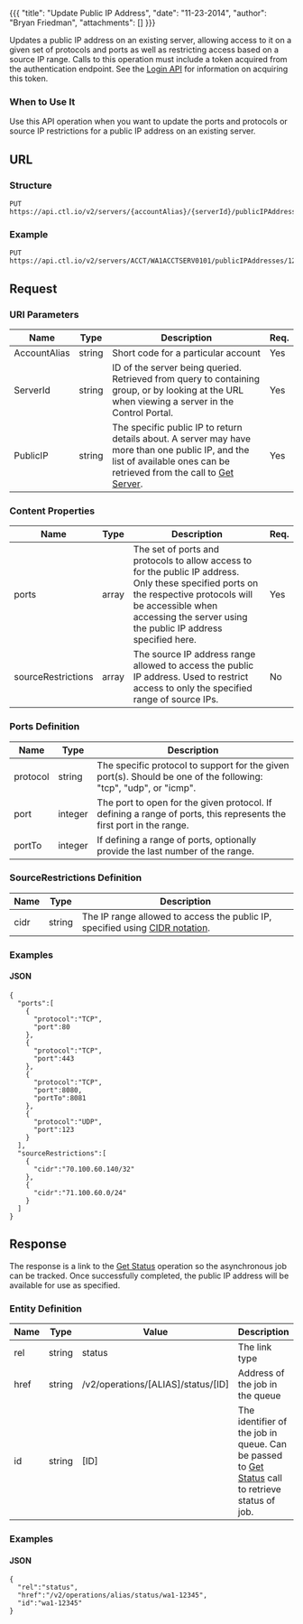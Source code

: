 {{{
  "title": "Update Public IP Address",
  "date": "11-23-2014",
  "author": "Bryan Friedman",
  "attachments": []
}}}

Updates a public IP address on an existing server, allowing access to it on a given set of protocols and ports as well as restricting access based on a source IP range. Calls to this operation must include a token acquired from the authentication endpoint. See the [Login API](../Authentication/login.md) for information on acquiring this token.

### When to Use It

Use this API operation when you want to update the ports and protocols or source IP restrictions for a public IP address on an existing server.

## URL

### Structure

    PUT https://api.ctl.io/v2/servers/{accountAlias}/{serverId}/publicIPAddresses/{publicIP}

### Example

    PUT https://api.ctl.io/v2/servers/ACCT/WA1ACCTSERV0101/publicIPAddresses/12.34.56.789

## Request

### URI Parameters

|Name|Type|Description|Req.|
|---|---|---|---|
|AccountAlias|string|Short code for a particular account|Yes|
|ServerId|string|ID of the server being queried. Retrieved from query to containing group, or by looking at the URL when viewing a server in the Control Portal.|Yes|
|PublicIP|string|The specific public IP to return details about. A server may have more than one public IP, and the list of available ones can be retrieved from the call to [Get Server](../Servers/get-server.md).|Yes|

### Content Properties

| Name | Type | Description | Req. |
| --- | --- | --- | --- |
| ports | array | The set of ports and protocols to allow access to for the public IP address. Only these specified ports on the respective protocols will be accessible when accessing the server using the public IP address specified here. | Yes |
| sourceRestrictions | array | The source IP address range allowed to access the public IP address. Used to restrict access to only the specified range of source IPs. | No |

### Ports Definition

| Name | Type | Description |
| --- | --- | --- |
| protocol | string | The specific protocol to support for the given port(s). Should be one of the following: "tcp", "udp", or "icmp". |
| port | integer | The port to open for the given protocol. If defining a range of ports, this represents the first port in the range. |
| portTo | integer | If defining a range of ports, optionally provide the last number of the range. |

### SourceRestrictions Definition

| Name | Type | Description |
| --- | --- | --- |
| cidr | string | The IP range allowed to access the public IP, specified using [CIDR notation](http://en.wikipedia.org/wiki/Classless_Inter-Domain_Routing). |

### Examples

#### JSON

    {
      "ports":[
        {
          "protocol":"TCP",
          "port":80
        },
        {
          "protocol":"TCP",
          "port":443
        },
        {
          "protocol":"TCP",
          "port":8080,
          "portTo":8081
        },
        {
          "protocol":"UDP",
          "port":123
        }
      ],
      "sourceRestrictions":[
        {
          "cidr":"70.100.60.140/32"
        },
        {
          "cidr":"71.100.60.0/24"
        }
      ]
    }

## Response

The response is a link to the [Get Status](../Queue/get-status.md) operation so the asynchronous job can be tracked. Once successfully completed, the public IP address will be available for use as specified.

### Entity Definition

| Name | Type | Value | Description |
| --- | --- | --- | --- |
| rel | string | status | The link type |
| href | string | /v2/operations/[ALIAS]/status/[ID] | Address of the job in the queue |
| id | string | [ID] | The identifier of the job in queue. Can be passed to [Get Status](../Queue/get-status.md) call to retrieve status of job. |

### Examples

#### JSON

    {
      "rel":"status",
      "href":"/v2/operations/alias/status/wa1-12345",
      "id":"wa1-12345"
    }
